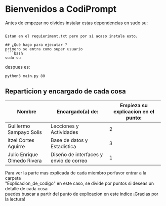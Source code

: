 # Bienvenidos a CodiPrompt 

Antes de empezar no olvides instalar estas dependencias en sudo su: 
````bash
````
````
Estan en el requieriment.txt pero por si acaso instala esto. 

## ¿Qué hago para ejecutar ?
primero se entra como super usuario
````bash
sudo su
````
despues es:
````bash
python3 main.py 80
````

## Reparticion y encargado de cada cosa
| Nombre | Encargado(a) de: |Empieza su explicacion en el punto: |
|---|---|---|
| Guillermo Sampayo Solis | Lecciones y Actividades  | 2 |
| Itzel Cortes Aguirre | Base de datos y Estadistica | 3 |
| Julio Enrique Olmedo Rivera | Diseño de interfaces y envio de correo| 1 |  

Para ver la parte mas explicada de cada miembro porfavor entrar a la carpeta  
"Explicacion_de_codigo" en este caso, se divide por puntos si deseas un detalle de cada cosa  
puedes buscar a partir del punto de explicacion en este indice ¡Gracias por la lectura!
